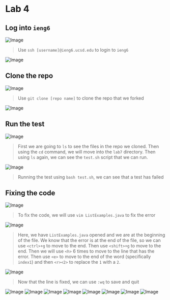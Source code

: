 # Lab 4

## Log into `ieng6`
![Image](img/1.png)
> Use `ssh [username]@ieng6.ucsd.edu` to login to `ieng6`

![Image](img/2.png)

## Clone the repo
![Image](img/3.png)
> Use `git clone [repo name]` to clone the repo that we forked

![Image](img/4.png)

## Run the test
![Image](img/5.png)
> First we are going to `ls` to see the files in the repo we cloned. Then using the `cd` command, we will move into the `lab7` directory. Then using `ls` again, we can see the `test.sh` script that we can run.

![Image](img/6.png)
> Running the test using `bash test.sh`, we can see that a test has failed

## Fixing the code
![Image](img/7.png)
> To fix the code, we will use `vim ListExamples.java` to fix the error

![Image](img/8.png)
> Here, we have `ListExamples.java` opened and we are at the beginning of the file. We know that the error is at the end of the file, so we can use `<ctrl>+g` to move to the end. Then use `<shift>+g` to move to the end. Then we will use `<h>` 6 times to move to the line that has the error. Then use `<e>` to move to the end of the word (specifically `index1`) and then `<r><2>` to replace the `1` with a `2`.

![Image](img/9.png)
> Now that the line is fixed, we can use `:wq` to save and quit

![Image](img/10.png)
![Image](img/11.png)
![Image](img/12.png)
![Image](img/13.png)
![Image](img/14.png)
![Image](img/15.png)
![Image](img/16.png)
![Image](img/17.png)

